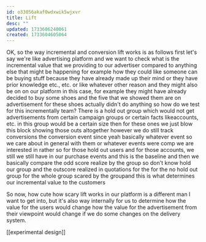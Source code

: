```yaml
---
id: o33056akaf0wdxwik5wjxvr
title: Lift
desc: ""
updated: 1733606240061
created: 1733604605064
---
```



OK, so the way incremental and conversion lift works is as follows first let's say we're like advertising platform and we want to check what is the incremental value that we providing to our advertiser compared to anything else that might be happening for example how they could like someone can be buying stuff because they have already made up their mind or they have prior knowledge etc., etc. or like whatever other reason and they might also be on on our platform in this case, for example they might have already decided to buy some shoes and the five that we showed them are on advertisement for these shoes actually didn't do anything so how do we test for this incrementally team? There is a hold out group which would not get advertisements from certain campaign groups or certain facts likeaccounts, etc. in this group would be a certain size then for these ones we just blow this block showing those outs altogether however we do still track conversions the conversion event since yeah basically whatever event so we care about in general with them or whatever events were comp we are interested in rather so for those hold out users and for those accounts, we still we still have in our purchase events and this is the baseline and then we basically compare the odd score realize by the group so don't know hold our group and the outscore realized in quotations for the for the no hold out group for the whole group scared by the groupand this is what determines our incremental value to the customers


So now, how cute how scary lift works in our platform is a different man I want to get into, but it's also way internally for us to determine how the value for the users would change how the value for the advertisement from their viewpoint would change if we do some changes on the delivery system.


[[experimental design]]